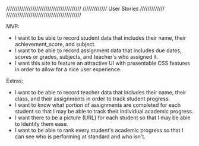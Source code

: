 ////////////////////////////////////////
///////////// User Stories /////////////
////////////////////////////////////////

MVP:
* I want to be able to record student data that includes their name, their achievement_score, and subject.
* I want to be able to record assignment data that includes due dates, scores or grades, subjects, and teacher's who assigned it.
* I want this site to feature an attractive UI with presentable CSS features in order to allow for a nice user experience.

Extras:
* I want to be able to record teacher data that includes their name, their class, and their assignments in order to track student progress.
* I want to know what portion of assignments are completed for each student so that I may be able to track their individual academic progress.
* I want there to be a picture (URL) for each student so that I may be able to identify them ease.
* I want to be able to rank every student's academic progress so that I can see who is performing at standard and who isn't.
